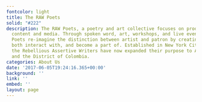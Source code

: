 ```yaml
---
fontcolor: light
title: The RAW Poets
solid: "#222"
description: The RAW Poets, a poetry and art collective focuses on producing original
  content and media. Through spoken word, art, workshops, and live events, The RAW
  Poets re-imagine the distinction between artist and patron by creating art you can
  both interact with, and become a part of. Established in New York City in 2010,
  the Rebellious Assertive Writers have now expanded their purpose to Atlanta, Chicago,
  and the District of Colombia.
categories: About Us
date: '2017-06-05T19:24:16.365+00:00'
background: ''
link: ''
embed: ''
layout: page
---
```

